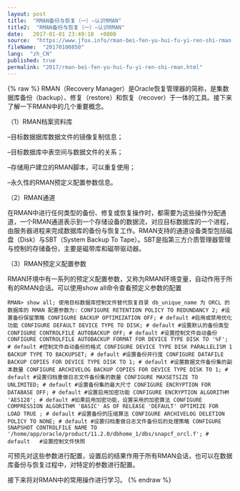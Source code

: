 ```yaml
---
layout: post
title:  "RMAN备份与恢复（一）–认识RMAN"
title2:  "RMAN备份与恢复（一）–认识RMAN"
date:   2017-01-01 23:49:10  +0800
source:  "https://www.jfox.info/rman-bei-fen-yu-hui-fu-yi-ren-shi-rman.html"
fileName:  "20170100850"
lang:  "zh_CN"
published: true
permalink: "2017/rman-bei-fen-yu-hui-fu-yi-ren-shi-rman.html"
---
```

{% raw %}
RMAN（Recovery Manager）是Oracle恢复管理器的简称，是集数据库备份（backup）、修复（restore）和恢复（recover）于一体的工具。接下来了解一下RMAN中的几个重要概念。 

（1）RMAN档案资料库

–目标数据据库数据文件的镜像复制信息； 

–目标数据库中表空间与数据文件的关系； 

–存储用户建立的RMAN脚本，可以重复使用； 

–永久性的RMAN预定义配置参数信息。 

（2）RMAN通道

在RMAN中进行任何类型的备份、修复或恢复操作时，都需要为这些操作分配通道，一个RMAN通道表示到一个存储设备的数据流，对应目标数据库的一个进程，由服务器进程来完成数据库的备份与恢复工作。RMAN支持的通道设备类型包括磁盘（Disk）与SBT（System Backup To Tape）。SBT是指第三方介质管理器管理与控制的存储备份，主要是磁带库和磁带驱动器。 

（3）RMAN预定义配置参数

RMAN环境中有一系列的预定义配置参数，又称为RMAN环境变量，自动作用于所有的RMAN会话。可以使用show all命令查看预定义参数的配置

    RMAN> show all; 使用目标数据库控制文件替代恢复目录 db_unique_name 为 ORCL 的数据库的 RMAN 配置参数为: CONFIGURE RETENTION POLICY TO REDUNDANCY 2; #设置备份保留策略 CONFIGURE BACKUP OPTIMIZATION OFF; # default #启用或禁用优化功能 CONFIGURE DEFAULT DEVICE TYPE TO DISK; # default #设置默认的备份类型 CONFIGURE CONTROLFILE AUTOBACKUP OFF; # default #设置控制文件自动备份 CONFIGURE CONTROLFILE AUTOBACKUP FORMAT FOR DEVICE TYPE DISK TO '%F'; # default #控制文件自动备份的格式 CONFIGURE DEVICE TYPE DISK PARALLELISM 1 BACKUP TYPE TO BACKUPSET; # default #设置备份并行度 CONFIGURE DATAFILE BACKUP COPIES FOR DEVICE TYPE DISK TO 1; # default #设置数据文件备份集的副本数量 CONFIGURE ARCHIVELOG BACKUP COPIES FOR DEVICE TYPE DISK TO 1; # default #设置归档重做日志文件备份集的数量 CONFIGURE MAXSETSIZE TO UNLIMITED; # default #设置备份集的最大尺寸 CONFIGURE ENCRYPTION FOR DATABASE OFF; # default #设置启用加密功能 CONFIGURE ENCRYPTION ALGORITHM 'AES128'; # default #如果启用加密功能，设置采用的加密算法 CONFIGURE COMPRESSION ALGORITHM 'BASIC' AS OF RELEASE 'DEFAULT' OPTIMIZE FOR LOAD TRUE ; # default #设置备份的压缩算法 CONFIGURE ARCHIVELOG DELETION POLICY TO NONE; # default #设置归档重做日志文件备份后的处理策略 CONFIGURE SNAPSHOT CONTROLFILE NAME TO '/home/app/oracle/product/11.2.0/dbhome_1/dbs/snapcf_orcl.f'; # default   #设置控制文件快照

可预先对这些参数进行配置，设置后的结果作用于所有RMAN会话，也可以在数据库备份与恢复过程中，对特定的参数进行配置。 

接下来将对RMAN中的常用操作进行学习。
{% endraw %}
